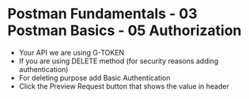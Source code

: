 # Postman Fundamentals - 03 Postman Basics - 05 Authorization

- Your API we are using G-TOKEN
- If you are using DELETE method (for security reasons adding authentication) 
- For deleting purpose add Basic Authentication 
- Click the  Preview Request button that shows the value in header
